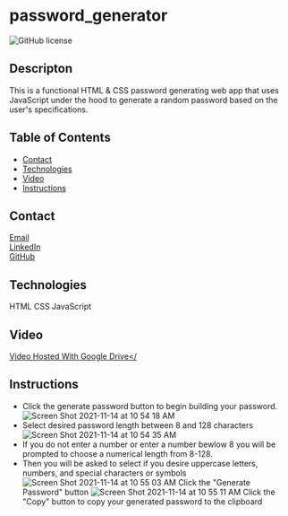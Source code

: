 # password_generator
![GitHub license](https://img.shields.io/badge/license-MIT-blue.svg)
## Descripton
This is a functional HTML & CSS password generating web app that uses JavaScript under the hood to generate a random password based on the user's specifications. 

## Table of Contents
* [Contact](#contact)
* [Technologies](#technologies)  
* [Video](#video)
* [Instructions](#instructions)

## Contact
<a href="mailto: matthewbrignola@du.edu">Email</a> <br>
<a href="https://www.linkedin.com/in/matthewbrignola/">LinkedIn</a> <br>
<a href="https://github.com/PrismaticDevelopmentStudios">GitHub</a> <br>
## Technologies
HTML
CSS
JavaScript
## Video
<a href="https://drive.google.com/file/d/1rdUVAkXu3xUkxRjy1xxaRQAPKTaq6YY7/view?usp=sharing">Video Hosted With Google Drive</<a>
## Instructions
  - Click the generate password button to begin building your password.
  ![Screen Shot 2021-11-14 at 10 54 18 AM](https://user-images.githubusercontent.com/34839284/141692779-0b48e08b-131d-4797-83cb-af3e2d029afd.png)
  - Select desired password length between 8 and 128 characters
![Screen Shot 2021-11-14 at 10 54 35 AM](https://user-images.githubusercontent.com/34839284/141692788-068171aa-e211-48a4-92ce-3edcef8b6c5f.png)
  - If you do not enter a number or enter a number bewlow 8 you will be prompted to choose a numerical length from 8-128. 
  - Then you will be asked to select if you desire uppercase letters, numbers, and special characters or symbols
![Screen Shot 2021-11-14 at 10 55 03 AM](https://user-images.githubusercontent.com/34839284/141692793-a2976e74-9a3c-48f4-bafa-53242401f34f.png)
  Click the "Generate Password" button
![Screen Shot 2021-11-14 at 10 55 11 AM](https://user-images.githubusercontent.com/34839284/141692798-2c049ba9-fb7e-4eda-a553-eda225a2598a.png)
Click the "Copy" button to copy your 
generated password to the clipboard


